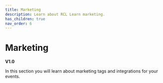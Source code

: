 ```yaml
---
title: Marketing
description: Learn about RCL Learn marketing.
has_children: true
nav_order: 6
---
```


# Marketing
**V1.0**

In this section you will learn about marketing tags and integrations for your events.